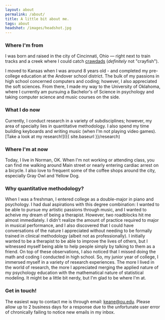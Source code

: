 ```yaml
---
layout: about
permalink: /about/
title: A little bit about me.
tags: about
headshot: /images/headshot.jpg
---
```


### Where I'm from

I was born and raised in the city of Cincinnati, Ohio — right next to train tracks and a creek where I could catch [crawdads](https://www.nationalgeographic.com/animals/invertebrates/facts/crawdads) (_definitely_ not "crayfish").

I moved to Kansas when I was around 8 years old - and completed my pre-college education at the Andover school district. The bulk of my passions in high school concerned computers and coding; however, I also appreciated the soft sciences. From there, I made my way to the University of Oklahoma, where I currently am pursuing a Bachelor's of Science in psychology and taking computer science and music courses on the side.

### What I do now

Currently, I conduct research in a variety of subdisciplines; however, my area of specialty lies in quantitative methodology. I also spend my time building keyboards and writing music (when I'm not playing video games). [Take a look at my research!]({{ site.baseurl }}/research)

### Where I'm at now

Today, I live in Norman, OK. When I'm not working or attending class, you can find me walking around Main street or nearly entering cardiac arrest on a bicycle. I also love to frequent some of the coffee shops around the city, especially Gray Owl and Yellow Dog.

### Why quantitative methodology?

When I was a freshman, I entered college as a double-major in piano and psychology. I had dual aspirations with this degree combination: I wanted to be able to pursue my artistic passions through music, and I wanted to acheive my dream of being a therapist. However, two roadblocks hit me almost immediately. I didn't realize the amount of practice required to major in musical performance, and I also discovered that I could have conversations of the nature I appreciated without needing to be formally trained in clinical methodology (albeit not as professionally). I initially wanted to be a therapist to be able to improve the lives of others, but I witnessed myself being able to help people simply by talking to them as a friend. On top of these observations, I also noticed that I missed doing the math and coding I conducted in high school. So, my junior year of college, I immersed myself in a variety of research experiences. The more I lived in the world of research, the more I appreciated merging the applied nature of my psychology education with the mathematical nature of statistical modeling. It might be a little bit nerdy, but I'm glad to be where I'm at. 

### Get in touch!

The easiest way to contact me is through email: [keane@ou.edu](mailto:keane@ou.edu). Please allow up to 2 business days for a response due to the unfortunate user error of chronically failing to notice new emails in my inbox.

<div id="stats" class="hidden">

<h3 id="dashboard"><code>#dashboard</code></h3>

<h2>Just finished.</h2>

<p>Curious what I'm reading? Here's my most recent reads, updating daily. And my <a href="https://www.goodreads.com/user/show/88184044-jonathon-belotti)" target="_blank" rel="noopener noreferrer">Goodreads profile</a> has more history.</p>

<div id="recent-finished-books"></div>

<h2>Top tracks.</h2>

<p>Curious what I'm currently listening to? Here's my top tracks on Spotify, updating daily.</p>

<ol id="top-spotify-tracks"></ol>

</div>

<script>
/**
 * @param {String} HTML representing a single element
 * @return {Element}
 */
function htmlToElement(html) {
    var template = document.createElement('template');
    /* Never return a text node of whitespace as the result */
    html = html.trim();
    template.innerHTML = html;
    return template.content.firstChild;
}

function populateDashboardHTML(data) {
    const topSpotifyTracksList = document.querySelector('#top-spotify-tracks');
    data.spotify.forEach(track => {
        topSpotifyTracksList.appendChild(htmlToElement(`
            <li>
                <a target="_blank" rel="noopener noreferrer" href="${track.link}"><strong>${track.name}</strong></a> 
                <p>${track.artist}</p>
            </li>
        `));
    });

    const recentFinishedBooks = document.querySelector('#recent-finished-books');
    data.goodreads.slice(0, 3).forEach(book => {
        recentFinishedBooks.appendChild(htmlToElement(`
            <a target="_blank" rel="noopener noreferrer" class="book-item" target="_blank" rel="noopener noreferrer" href="${book.link}">
            <div class="cover-container">
                <img class="grow-me" src="${book.cover_image_link}">
            </div>
            <div class="book-info">
                <h4>${book.title}</h4>
                <p>${book.authors[0]}</p>
            </div>
            </a>
        `));
    });
}

fetch('https://thundergolfer-cgflgpx.modal.run')
  .then((response) => {
    if (!response.ok) {
      throw new Error(`HTTP error! Status: ${response.status}`);
    }

    return response.json();
  })
  .then((data) => {
    populateDashboardHTML(data);
    /* Reveal the now populated stats section. */
    document.getElementById("stats").classList.remove("hidden");
  });

</script>

<style>
#stats {
  background-color: #f7f7f9;
  border-radius: 1rem; 
  padding: 1.5em;
  margin-top: 2.5em;
}

#dashboard {
  margin: 0rem;
}

#dashboard code {
  background-color: #f7f7f9;
}

#recent-finished-books {
    display: flex;
    flex-direction: row;
    align-items: flex-start;
    justify-content: center;
}

#recent-finished-books a {
    color: #111;
}

.book-item {
    margin-left: 0.4em;
    margin-right: 0.4em;
}

.book-item div {
    width: 200px;
}

.book-info h4 {
    color: #222;
}

.book-info p {
    color: #555;
}

.grow-me {
  border-radius: 4px;
  transition: all .2s ease-in-out;
}

.grow-me:hover {
  transform: scale(1.02);
}

#top-spotify-tracks {
    padding-left: 1em;
}

#top-spotify-tracks li {
    color: #888;
    border-bottom: 1px solid #ededed;
    margin-top: 1rem;
}

#top-spotify-tracks a {
    color: #111;
}

#top-spotify-tracks a:hover {
    color: #1DB954; /* Spotify green */
}

#top-spotify-tracks p {
    color: #555;
}

.hidden {
    display: none;
}

@media screen and (max-width: 900px) {
  #recent-finished-books {
    flex-direction: column;
    justify-content: center;
    align-items: center;
  }

  .book-item div {
    width: 400px;
  }

  .book-item {
    display: flex;
    flex-direction: column;
    align-items: center;
  }
  
  .cover-container, .book-info {
    display: flex;
    flex-direction: column;
    align-items: center;
  }

  #top-spotify-tracks {
    padding-left: 1.2em;
  }
}
</style>
